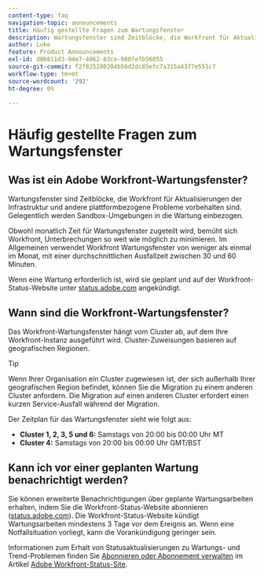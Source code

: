 ```yaml
---
content-type: faq
navigation-topic: announcements
title: Häufig gestellte Fragen zum Wartungsfenster
description: Wartungsfenster sind Zeitblöcke, die Workfront für Aktualisierungen der Infrastruktur und andere plattformbezogene Probleme vorbehalten sind. Gelegentlich werden Sandbox-Umgebungen in die Wartung einbezogen.
author: Luke
feature: Product Announcements
exl-id: d0b811d3-94e7-4062-83ce-080fefb56055
source-git-commit: f2f825280204b56d2dc85efc7a315a4377e551c7
workflow-type: tm+mt
source-wordcount: '292'
ht-degree: 0%

---
```


# Häufig gestellte Fragen zum Wartungsfenster

## Was ist ein Adobe Workfront-Wartungsfenster?

Wartungsfenster sind Zeitblöcke, die Workfront für Aktualisierungen der Infrastruktur und andere plattformbezogene Probleme vorbehalten sind. Gelegentlich werden Sandbox-Umgebungen in die Wartung einbezogen.

Obwohl monatlich Zeit für Wartungsfenster zugeteilt wird, bemüht sich Workfront, Unterbrechungen so weit wie möglich zu minimieren. Im Allgemeinen verwendet Workfront Wartungsfenster von weniger als einmal im Monat, mit einer durchschnittlichen Ausfallzeit zwischen 30 und 60 Minuten.

Wenn eine Wartung erforderlich ist, wird sie geplant und auf der Workfront-Status-Website unter [status.adobe.com](https://status.adobe.com/) angekündigt.

## Wann sind die Workfront-Wartungsfenster?

Das Workfront-Wartungsfenster hängt vom Cluster ab, auf dem Ihre Workfront-Instanz ausgeführt wird. Cluster-Zuweisungen basieren auf geografischen Regionen.

>[!TIP]
>
>Wenn Ihrer Organisation ein Cluster zugewiesen ist, der sich außerhalb Ihrer geografischen Region befindet, können Sie die Migration zu einem anderen Cluster anfordern. Die Migration auf einen anderen Cluster erfordert einen kurzen Service-Ausfall während der Migration. <!--For more information, see [Migrating to another cluster](../../administration-and-setup/administrator-faqs/migrate-to-another-cluster.md).-->

Der Zeitplan für das Wartungsfenster sieht wie folgt aus:

* **Cluster 1, 2, 3, 5 und 6:** Samstags von 20:00 bis 00:00 Uhr MT
* **Cluster 4:** Samstags von 20:00 bis 00:00 Uhr GMT/BST

## Kann ich vor einer geplanten Wartung benachrichtigt werden?

Sie können erweiterte Benachrichtigungen über geplante Wartungsarbeiten erhalten, indem Sie die Workfront-Status-Website abonnieren ([status.adobe.com](https://status.adobe.com/)). Die Workfront-Status-Website kündigt Wartungsarbeiten mindestens 3 Tage vor dem Ereignis an. Wenn eine Notfallsituation vorliegt, kann die Vorankündigung geringer sein.

Informationen zum Erhalt von Statusaktualisierungen zu Wartungs- und Trend-Problemen finden Sie [Abonnieren oder Abonnement verwalten](../../workfront-basics/tips-tricks-and-troubleshooting/understand-the-status-site.md#managing-your-subscription) im Artikel [Adobe Workfront-Status-Site](../../workfront-basics/tips-tricks-and-troubleshooting/understand-the-status-site.md).
